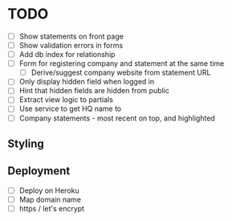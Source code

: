 # TODO

- [ ] Show statements on front page
- [ ] Show validation errors in forms
- [ ] Add db index for relationship
- [ ] Form for registering company and statement at the same time
  - [ ] Derive/suggest company website from statement URL
- [ ] Only display hidden field when logged in
- [ ] Hint that hidden fields are hidden from public
- [ ] Extract view logic to partials
- [ ] Use service to get HQ name to
- [ ] Company statements - most recent on top, and highlighted

## Styling

## Deployment
- [ ] Deploy on Heroku
- [ ] Map domain name
- [ ] https / let's encrypt
